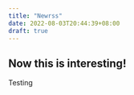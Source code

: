 ```yaml
---
title: "Newrss"
date: 2022-08-03T20:44:39+08:00
draft: true
---
```


## Now this is interesting!
Testing
